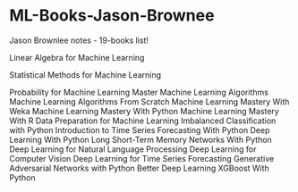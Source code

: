 # ML-Books-Jason-Brownee

Jason Brownlee notes - 19-books list!

Linear Algebra for Machine Learning

Statistical Methods for Machine Learning

Probability for Machine Learning
Master Machine Learning Algorithms
Machine Learning Algorithms From Scratch
Machine Learning Mastery With Weka
Machine Learning Mastery With Python
Machine Learning Mastery With R
Data Preparation for Machine Learning
Imbalanced Classification with Python
Introduction to Time Series Forecasting With Python
Deep Learning With Python
Long Short-Term Memory Networks With Python
Deep Learning for Natural Language Processing
Deep Learning for Computer Vision
Deep Learning for Time Series Forecasting
Generative Adversarial Networks with Python
Better Deep Learning
XGBoost With Python
